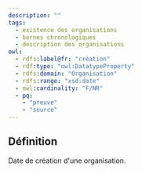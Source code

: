```yaml
---
description: ""
tags:
  - existence des organisations
  - bornes chronologiques
  - description des organisations
owl:
  - rdfs:label@fr: "création"
  - rdf:type: "owl:DatatypeProperty"
  - rdfs:domain: "Organisation"
  - rdfs:range: "xsd:date"
  - owl:cardinality: "F/NR"
  - pq:
    - "preuve"
    - "source"
---
```


<OntologyTable frontMatter={frontMatter}/>

## Définition

Date de création d'une organisation.
